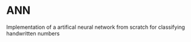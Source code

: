# ANN
Implementation of a artifical neural network from scratch for classifying handwritten numbers 
